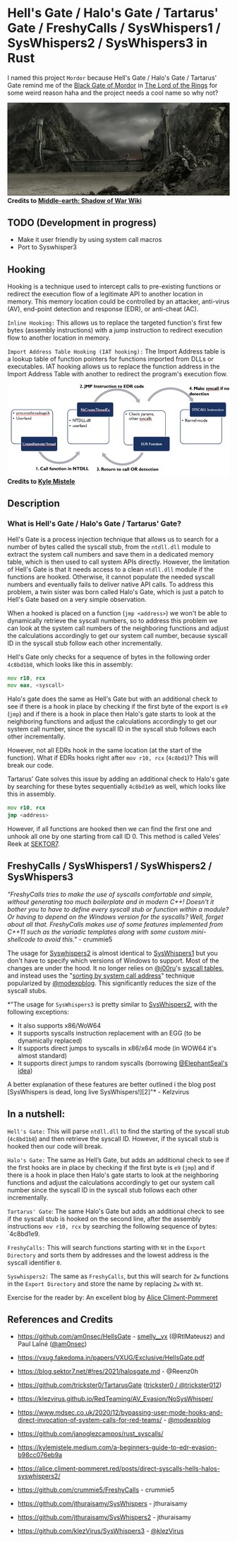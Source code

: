 # Hell's Gate / Halo's Gate / Tartarus' Gate / FreshyCalls / SysWhispers1 / SysWhispers2 / SysWhispers3 in Rust

I named this project `Mordor` because Hell's Gate / Halo's Gate / Tartarus' Gate remind me of the [Black Gate of Mordor](https://shadowofwar.fandom.com/wiki/Black_Gate) in [The Lord of the Rings](https://en.wikipedia.org/wiki/The_Lord_of_the_Rings_(film_series)) for some weird reason haha and the project needs a cool name so why not?

![BlackGate](./blackgate.png)
**Credits to [Middle-earth: Shadow of War Wiki](https://shadowofwar.fandom.com/wiki/Black_Gate)**


## TODO (Development in progress)

* Make it user friendly by using system call macros
* Port to Syswhisper3

## Hooking

Hooking is a technique used to intercept calls to pre-existing functions or redirect the execution flow of a legitimate API to another location in memory. This memory location could be controlled by an attacker, anti-virus (AV), end-point detection and response (EDR), or anti-cheat (AC).

`Inline Hooking:` This allows us to replace the targeted function's first few bytes (assembly instructions) with a jump instruction to redirect execution flow to another location in memory.

`Import Address Table Hooking (IAT hooking):` The Import Address table is a lookup table of function pointers for functions imported from DLLs or executables. IAT hooking allows us to replace the function address in the Import Address Table with another to redirect the program's execution flow.

![BlackGate](./hooking.png)
**Credits to [Kyle Mistele](https://kylemistele.medium.com/a-beginners-guide-to-edr-evasion-b98cc076eb9a)**

## Description

### What is Hell's Gate / Halo's Gate / Tartarus' Gate?

Hell's Gate is a process injection technique that allows us to search for a number of bytes called the syscall stub, from the `ntdll.dll` module to extract the system call numbers and save them in a dedicated memory table, which is then used to call system APIs directly. However, the limitation of Hell's Gate is that it needs access to a clean `ntdll.dll` module if the functions are hooked. Otherwise, it cannot populate the needed syscall numbers and eventually fails to deliver native API calls. To address this problem, a twin sister was born called Halo's Gate, which is just a patch to Hell's Gate based on a very simple observation.

When a hooked is placed on a function (`jmp <address>`) we won't be able to dynamically retrieve the syscall numbers, so to address this problem we can look at the system call numbers of the neighboring functions and adjust the calculations accordingly to get our system call number, because syscall ID in the syscall stub follow each other incrementally.


Hell's Gate only checks for a sequence of bytes in the following order `4c8bd1b8`, which looks like this in assembly:

```asm
mov r10, rcx
mov eax, <syscall>
```

Halo's gate does the same as Hell's Gate but with an additional check to see if there is a hook in place by checking if the first byte of the export is `e9` (`jmp`) and if there is a hook in place then Halo's gate starts to look at the neighboring functions and adjust the calculations accordingly to get our system call number, since the syscall ID in the syscall stub follows each other incrementally.

However, not all EDRs hook in the same location (at the start of the function). What if EDRs hooks right after `mov r10, rcx` (`4c8bd1`)? This will break our code.

Tartarus' Gate solves this issue by adding an additional check to Halo's gate by searching for these bytes sequentially `4c8bd1e9` as well, which looks like this in assembly.

```asm
mov r10, rcx
jmp <address>
```

However, if all functions are hooked then we can find the first one and unhook all one by one starting from call ID 0. This method is called Veles' Reek at [SEKTOR7](https://www.sektor7.net/).

## FreshyCalls / SysWhispers1 / SysWhispers2 / SysWhispers3

*"FreshyCalls tries to make the use of syscalls comfortable and simple, without generating too much boilerplate and in modern C++! Doesn't it bother you to have to define every syscall stub or function within a module? Or having to depend on the Windows version for the syscalls? Well, forget about all that. FreshyCalls makes use of some features implemented from C++11 such as the variadic templates along with some custom mini-shellcode to avoid this."* - crummie5


The usage for [Syswhispers2](https://github.com/jthuraisamy/SysWhispers2) is almost identical to [SysWhispers1](https://github.com/jthuraisamy/SysWhispers) but you don't have to specify which versions of Windows to support. Most of the changes are under the hood. It no longer relies on [@j00ru](https://twitter.com/j00ru)'s [syscall tables](https://github.com/j00ru/windows-syscalls), and instead uses the "[sorting by system call address](https://www.mdsec.co.uk/2020/12/bypassing-user-mode-hooks-and-direct-invocation-of-system-calls-for-red-teams/)" technique popularized by [@modexpblog](https://twitter.com/modexpblog). This significantly reduces the size of the syscall stubs.


*"The usage for `SysWhispers3` is pretty similar to [SysWhispers2](https://github.com/jthuraisamy/SysWhispers2), with the following exceptions:

* It also supports x86/WoW64
* It supports syscalls instruction replacement with an EGG (to be dynamically replaced)
* It supports direct jumps to syscalls in x86/x64 mode (in WOW64 it's almost standard)
* It supports direct jumps to random syscalls (borrowing [@ElephantSeal's idea](https://twitter.com/ElephantSe4l/status/1488464546746540042))

A better explanation of these features are better outlined i the blog post [SysWhispers is dead, long live SysWhispers!][2]"* - Kelzvirus


## In a nutshell:

`Hell's Gate:` This will parse `ntdll.dll` to find the starting of the syscall stub (`4c8bd1b8`) and then retrieve the syscall ID. However, if the syscall stub is hooked then our code will break.

`Halo's Gate:` The same as Hell’s Gate, but adds an additional check to see if the first hooks are in place by checking if the first byte is `e9` (`jmp`) and if there is a hook in place then Halo's gate starts to look at the neighboring functions and adjust the calculations accordingly to get our system call number since the syscall ID in the syscall stub follows each other incrementally.

`Tartarus' Gate`: The same Halo's Gate but adds an additional check to see if the syscall stub is hooked on the second line, after the assembly instructions `mov r10, rcx` by searching the following sequence of bytes: `4c8bd1e9.

`FreshyCalls:` This will search functions starting with `Nt` in the `Export Directory` and sorts them by addresses and the lowest address is the syscall identifier `0`.

`Syswhispers2:` The same as `FreshyCalls`, but this will search for `Zw` functions in the `Export Directory` and store the name by replacing `Zw` with `Nt`.


Exercise for the reader by: An excellent blog by [Alice Climent-Pommeret](https://alice.climent-pommeret.red/posts/direct-syscalls-hells-halos-syswhispers2/)


## References and Credits

* https://github.com/am0nsec/HellsGate - [smelly__vx](https://twitter.com/smelly__vx) (@RtlMateusz) and Paul Laîné ([@am0nsec](https://twitter.com/am0nsec))
* https://vxug.fakedoma.in/papers/VXUG/Exclusive/HellsGate.pdf
* https://blog.sektor7.net/#!res/2021/halosgate.md - @Reenz0h
* https://github.com/trickster0/TartarusGate ([trickster0 / @trickster012](https://twitter.com/trickster012))
* https://klezvirus.github.io/RedTeaming/AV_Evasion/NoSysWhisper/
* https://www.mdsec.co.uk/2020/12/bypassing-user-mode-hooks-and-direct-invocation-of-system-calls-for-red-teams/ - [@modexpblog](https://twitter.com/modexpblog)
* https://github.com/janoglezcampos/rust_syscalls/
* https://kylemistele.medium.com/a-beginners-guide-to-edr-evasion-b98cc076eb9a
* https://alice.climent-pommeret.red/posts/direct-syscalls-hells-halos-syswhispers2/

* https://github.com/crummie5/FreshyCalls - crummie5
* https://github.com/jthuraisamy/SysWhispers - jthuraisamy
* https://github.com/jthuraisamy/SysWhispers2 - jthuraisamy
* https://github.com/klezVirus/SysWhispers3 - [@klezVirus](https://twitter.com/KlezVirus)